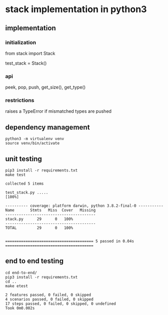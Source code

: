 # stack implementation in python3

## implementation

### initialization

from stack import Stack

test_stack = Stack()

### api

peek, pop, push, get_size(), get_type()

### restrictions

raises a TypeError if mismatched types are pushed


## dependency management
```
python3 -m virtualenv venv
source venv/bin/activate
```

## unit testing
```
pip3 install -r requirements.txt
make test
```

```
collected 5 items                                                                               

test_stack.py .....                                                                       [100%]

---------- coverage: platform darwin, python 3.8.2-final-0 -----------
Name       Stmts   Miss  Cover   Missing
----------------------------------------
stack.py      29      0   100%
----------------------------------------
TOTAL         29      0   100%


======================================= 5 passed in 0.04s =======================================
```

## end to end testing
```
cd end-to-end/
pip3 install -r requirements.txt
cd ..
make etest
```

```
2 features passed, 0 failed, 0 skipped
4 scenarios passed, 0 failed, 0 skipped
17 steps passed, 0 failed, 0 skipped, 0 undefined
Took 0m0.002s
```
